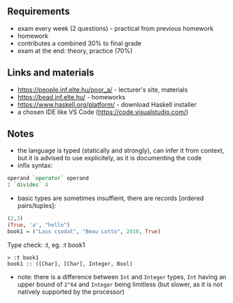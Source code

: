 ## Requirements
 - exam every week (2 questions) - practical from previous homework
 - homework
 - contributes a combined 30% to final grade
 - exam at the end: theory, practice (70%)

 ## Links and materials
 - https://people.inf.elte.hu/poor_a/ - lecturer's site, materials
 - https://bead.inf.elte.hu/ - homeworks
 - https://www.haskell.org/platform/ - download Haskell installer
 - a chosen IDE like VS Code (https://code.visualstudio.com/)
 
 ## Notes
 - the language is typed (statically and strongly), can infer it from context, but it is advised to use explicitely, as it is documenting the code
 - infix syntax:
 ```haskell
 operand `operator` operand
 2 `divides` 4
 ```

  - basic types are sometimes insuffient, there are records [ordered pairs/tuples]:
```haskell
(2,3)
(True, 'a', "hello")
book1 = ("Lass csodat", "Beau Lotto", 2010, True)
```

Type check: :t, eg. :t book1
```
> :t book1
book1 :: ([Char], [Char], Integer, Bool)
```
 - note: there is a difference between `Int` and `Integer` types, `Int` having an upper bound of `2^64` and `Integer` being limitless (but slower, as it is not natively supported by the processor)
